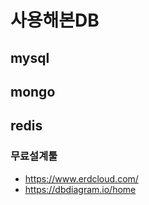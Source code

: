 # 사용해본DB
## mysql

## mongo

## redis

### 무료설계툴
- https://www.erdcloud.com/
- https://dbdiagram.io/home
